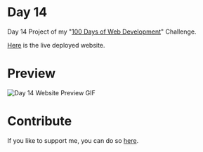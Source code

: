 # Day 14
Day 14 Project of my "[100 Days of Web Development](https://github.com/ArunMurugavel24/100_Days_of_Web_Coding)" Challenge.

[Here](https://arunmurugavel24.github.io/Day_4/) is the live deployed website.

# Preview

![Day 14 Website Preview GIF](https://github.com/ArunMurugavel24/Day_14/blob/master/Day%2014.gif)

# Contribute

If you like to support me, you can do so [here](https://www.buymeacoffee.com/ArunMurugavel24).
